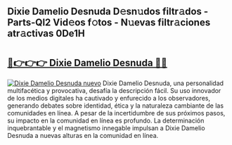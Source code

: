 ## Dixie Damelio Desnuda D𝚎sn𝚞dos filtr𝚊dos - Parts-Ql2 Vid𝚎os f𝚘tos - N𝚞evas filtr𝚊ciones atr𝚊ctivas 0De1H

# <h2><a href="http://mb4tdo.tromn.icu/?c=Dixie+Damelio+Desnuda">🔗👉👉👉 Dixie Damelio Desnuda 🔗🔗</a></h2>

[![Dixie Damelio Desnuda nuevo](https://i.imgur.com/pEAQMta.gif)](http://mb4tdo.tromn.icu/?c=Dixie+Damelio+Desnuda)
Dixie Damelio Desnuda, una personalidad multifacética y provocativa, desafía la descripción fácil. Su uso innovador de los medios digitales ha cautivado y enfurecido a los observadores, generando debates sobre identidad, ética y la naturaleza cambiante de las comunidades en línea. A pesar de la incertidumbre de sus próximos pasos, su impacto en la comunidad en línea es profundo. La determinación inquebrantable y el magnetismo innegable impulsan a Dixie Damelio Desnuda a nuevas alturas en la comunidad en línea.

